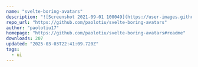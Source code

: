 ```yaml
---
name: "svelte-boring-avatars"
description: "![Screenshot 2021-09-01 100049](https://user-images.githubusercontent.com/61054234/131599513-98c3c763-9839-4539-8c83-0a3be137f59a.png)"
repo_url: "https://github.com/paolotiu/svelte-boring-avatars"
author: "paolotiu17"
homepage: "https://github.com/paolotiu/svelte-boring-avatars#readme"
downloads: 207
updated: "2025-03-03T22:41:09.720Z"
tags: 
  - ui
---
```

